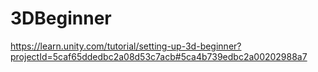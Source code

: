 # 3DBeginner
https://learn.unity.com/tutorial/setting-up-3d-beginner?projectId=5caf65ddedbc2a08d53c7acb#5ca4b739edbc2a00202988a7
